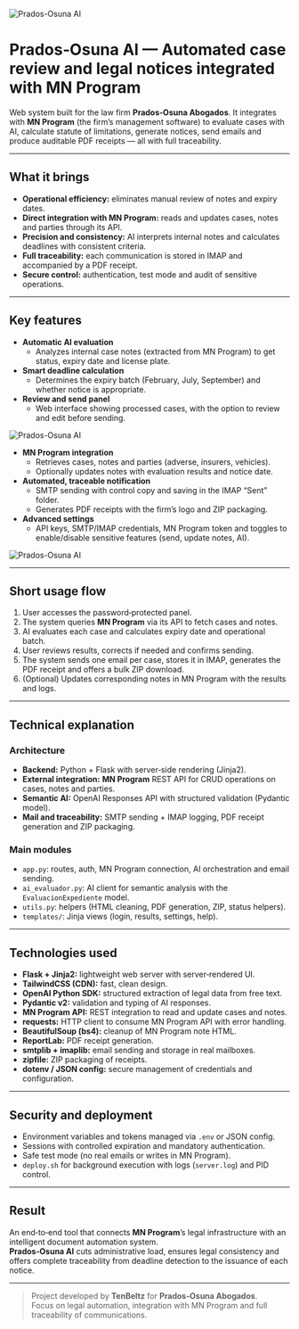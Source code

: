 ![Prados-Osuna AI](/projects/prados-osuna-ai.png)

# Prados‑Osuna AI — Automated case review and legal notices integrated with MN Program

Web system built for the law firm **Prados‑Osuna Abogados**. It integrates with **MN Program** (the firm’s management software) to evaluate cases with AI, calculate statute of limitations, generate notices, send emails and produce auditable PDF receipts — all with full traceability.

---

## What it brings
- **Operational efficiency:** eliminates manual review of notes and expiry dates.  
- **Direct integration with MN Program:** reads and updates cases, notes and parties through its API.  
- **Precision and consistency:** AI interprets internal notes and calculates deadlines with consistent criteria.  
- **Full traceability:** each communication is stored in IMAP and accompanied by a PDF receipt.  
- **Secure control:** authentication, test mode and audit of sensitive operations.

---

## Key features
- **Automatic AI evaluation**  
  - Analyzes internal case notes (extracted from MN Program) to get status, expiry date and license plate.  
- **Smart deadline calculation**  
  - Determines the expiry batch (February, July, September) and whether notice is appropriate.  
- **Review and send panel**  
  - Web interface showing processed cases, with the option to review and edit before sending.  

![Prados-Osuna AI](/projects/prados-result.png)

- **MN Program integration**
  - Retrieves cases, notes and parties (adverse, insurers, vehicles).  
  - Optionally updates notes with evaluation results and notice date.  
- **Automated, traceable notification**  
  - SMTP sending with control copy and saving in the IMAP “Sent” folder.  
  - Generates PDF receipts with the firm’s logo and ZIP packaging.  
- **Advanced settings**
  - API keys, SMTP/IMAP credentials, MN Program token and toggles to enable/disable sensitive features (send, update notes, AI).  

![Prados-Osuna AI](/projects/prados-congif.png)

---

## Short usage flow
1. User accesses the password‑protected panel.  
2. The system queries **MN Program** via its API to fetch cases and notes.  
3. AI evaluates each case and calculates expiry date and operational batch.  
4. User reviews results, corrects if needed and confirms sending.  
5. The system sends one email per case, stores it in IMAP, generates the PDF receipt and offers a bulk ZIP download.  
6. (Optional) Updates corresponding notes in MN Program with the results and logs.

---

## Technical explanation

### Architecture
- **Backend:** Python + Flask with server‑side rendering (Jinja2).  
- **External integration:** **MN Program** REST API for CRUD operations on cases, notes and parties.  
- **Semantic AI:** OpenAI Responses API with structured validation (Pydantic model).  
- **Mail and traceability:** SMTP sending + IMAP logging, PDF receipt generation and ZIP packaging.  

### Main modules
- `app.py`: routes, auth, MN Program connection, AI orchestration and email sending.  
- `ai_evaluador.py`: AI client for semantic analysis with the `EvaluacionExpediente` model.  
- `utils.py`: helpers (HTML cleaning, PDF generation, ZIP, status helpers).  
- `templates/`: Jinja views (login, results, settings, help).  

---

## Technologies used
- **Flask + Jinja2:** lightweight web server with server‑rendered UI.  
- **TailwindCSS (CDN):** fast, clean design.  
- **OpenAI Python SDK:** structured extraction of legal data from free text.  
- **Pydantic v2:** validation and typing of AI responses.  
- **MN Program API:** REST integration to read and update cases and notes.  
- **requests:** HTTP client to consume MN Program API with error handling.  
- **BeautifulSoup (bs4):** cleanup of MN Program note HTML.  
- **ReportLab:** PDF receipt generation.  
- **smtplib + imaplib:** email sending and storage in real mailboxes.  
- **zipfile:** ZIP packaging of receipts.  
- **dotenv / JSON config:** secure management of credentials and configuration.  

---

## Security and deployment
- Environment variables and tokens managed via `.env` or JSON config.  
- Sessions with controlled expiration and mandatory authentication.  
- Safe test mode (no real emails or writes in MN Program).  
- `deploy.sh` for background execution with logs (`server.log`) and PID control.

---

## Result
An end‑to‑end tool that connects **MN Program**’s legal infrastructure with an intelligent document automation system.  
**Prados‑Osuna AI** cuts administrative load, ensures legal consistency and offers complete traceability from deadline detection to the issuance of each notice.

---

> Project developed by **TenBeltz** for **Prados‑Osuna Abogados**.  
> Focus on legal automation, integration with MN Program and full traceability of communications.

